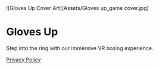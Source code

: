 <!DOCTYPE html>
<html lang="en">
<head>
</head>
<body>
  ![Gloves Up Cover Art](Assets/Gloves up_game cover.jpg)
  <h1>Gloves Up</h1>
  <p>Step into the ring with our immersive VR boxing experience.</p>
  <a href="https://app.termly.io/dashboard/website/c5014250-07f5-4a21-abe3-8449879511e5/privacy-policy" target="_blank">Privacy Policy</a>
</body>
</html>
